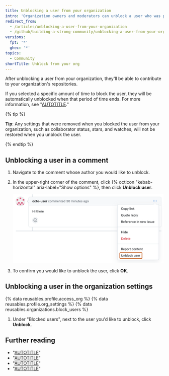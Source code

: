 ```yaml
---
title: Unblocking a user from your organization
intro: 'Organization owners and moderators can unblock a user who was previously blocked, restoring their access to the organization''s repositories.'
redirect_from:
  - /articles/unblocking-a-user-from-your-organization
  - /github/building-a-strong-community/unblocking-a-user-from-your-organization
versions:
  fpt: '*'
  ghec: '*'
topics:
  - Community
shortTitle: Unblock from your org
---
```


After unblocking a user from your organization, they'll be able to contribute to your organization's repositories.

If you selected a specific amount of time to block the user, they will be automatically unblocked when that period of time ends. For more information, see "[AUTOTITLE](/communities/maintaining-your-safety-on-github/blocking-a-user-from-your-organization)."

{% tip %}

**Tip**: Any settings that were removed when you blocked the user from your organization, such as collaborator status, stars, and watches, will not be restored when you unblock the user.

{% endtip %}

## Unblocking a user in a comment

1. Navigate to the comment whose author you would like to unblock.
1. In the upper-right corner of the comment, click {% octicon "kebab-horizontal" aria-label="Show options" %}, then click **Unblock user**.

   ![Screenshot of a pull request comment by octo-user. Below an icon of three horizontal dots, a dropdown menu is expanded, and "Unblock user" is outlined in orange.](/assets/images/help/repository/comment-menu-unblock-user.png)

1. To confirm you would like to unblock the user, click **OK**.

## Unblocking a user in the organization settings


{% data reusables.profile.access_org %}
{% data reusables.profile.org_settings %}
{% data reusables.organizations.block_users %}
1. Under "Blocked users", next to the user you'd like to unblock, click **Unblock**.

## Further reading

- "[AUTOTITLE](/communities/maintaining-your-safety-on-github/blocking-a-user-from-your-organization)"
- "[AUTOTITLE](/communities/maintaining-your-safety-on-github/blocking-a-user-from-your-personal-account)"
- "[AUTOTITLE](/communities/maintaining-your-safety-on-github/unblocking-a-user-from-your-personal-account)"
- "[AUTOTITLE](/communities/maintaining-your-safety-on-github/reporting-abuse-or-spam)"
